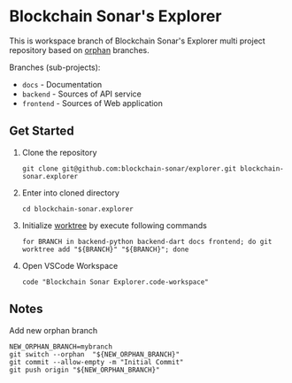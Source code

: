 # Blockchain Sonar's Explorer

This is workspace branch of Blockchain Sonar's Explorer multi project repository based on [orphan](https://git-scm.com/docs/git-checkout#Documentation/git-checkout.txt---orphanltnew-branchgt) branches.

Branches (sub-projects):

* `docs` - Documentation
* `backend` - Sources of API service
* `frontend` - Sources of Web application

## Get Started

1. Clone the repository
	```shell
	git clone git@github.com:blockchain-sonar/explorer.git blockchain-sonar.explorer
	```
1. Enter into cloned directory
	```shell
	cd blockchain-sonar.explorer
	```
1. Initialize [worktree](https://git-scm.com/docs/git-worktree) by execute following commands
	```shell
	for BRANCH in backend-python backend-dart docs frontend; do git worktree add "${BRANCH}" "${BRANCH}"; done
	```
1. Open VSCode Workspace
	```shell
	code "Blockchain Sonar Explorer.code-workspace" 
	```

## Notes

Add new orphan branch

```shell
NEW_ORPHAN_BRANCH=mybranch
git switch --orphan  "${NEW_ORPHAN_BRANCH}"
git commit --allow-empty -m "Initial Commit"
git push origin "${NEW_ORPHAN_BRANCH}"
```
